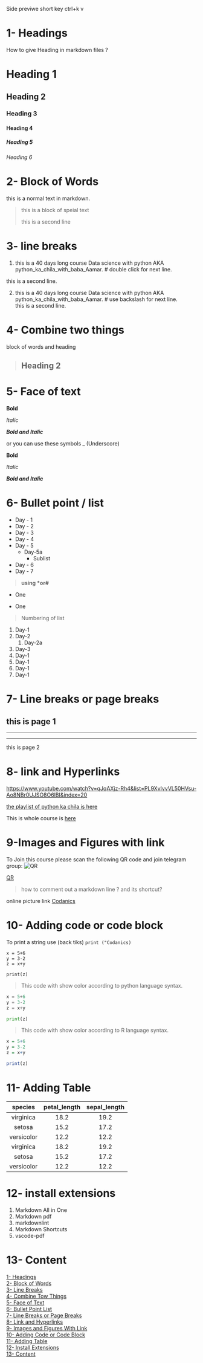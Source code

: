 
Side previwe short key ctrl+k v

# 1- Headings
How to give Heading in markdown files ?
# Heading 1
## Heading 2
### Heading 3
#### Heading 4
##### Heading 5
###### Heading 6


# 2- Block of Words
this is a normal text in markdown.

> this is a block of speial text
>
> this is a second line 

# 3- line breaks
 1. this is a 40 days long course Data science with python AKA
python_ka_chila_with_baba_Aamar. # double click for next line.

this is a second line.

2. this is a 40 days long course Data science with python AKA
python_ka_chila_with_baba_Aamar. # use backslash for next line.\
this is a second line.

 # 4- Combine two things

block of words and heading

> ## Heading 2

# 5- Face of text

**Bold**

*Italic*

***Bold and Italic***

or you can use these symbols
_ (Underscore)

__Bold__

_Italic_

___Bold and Italic___
  


# 6- Bullet point / list

- Day - 1
- Day - 2
- Day - 3
- Day - 4
- Day - 5
    - Day-5a
        - Sublist
- Day - 6
- Day - 7

> __using *or#__
* One
+ One



> Numbering of list
1. Day-1
2. Day-2
    1. Day-2a
3. Day-3
1. Day-1
1. Day-1
1. Day-1
1. Day-1

# 7- Line breaks or page breaks

this is page 1
----
___
***

this is page 2

# 8- link and Hyperlinks
<https://www.youtube.com/watch?v=qJqAXjz-Rh4&list=PL9XvIvvVL50HVsu-Ao8NBr0UJSO8O6lBI&index=20>

[the playlist of python ka chila is here](https://www.youtube.com/watch?v=qJqAXjz-Rh4&list=PL9XvIvvVL50HVsu-Ao8NBr0UJSO8O6lBI&index=20)

[Codanics]:  https://www.youtube.com/watch?v=qJqAXjz-Rh4&list=PL9XvIvvVL50HVsu-Ao8NBr0UJSO8O6lBI&index=20

This is whole course is [here][Codanics]

# 9-Images and Figures with link

To Join this course please scan the following QR code and join telegram group:
![QR](QR.jpg)

[QR](QR.jpg)

> how to comment out a markdown line ? and its shortcut?

[comment]: <> (This is a comment, it will not be included)
[comment]: <> (in  the output file unless you use it in)
[comment]: <> (a reference style link.)

[//]: <> (This is also a comment.)

online picture link
[Codanics](https://encrypted-tbn0.gstatic.com/images?q=tbn:ANd9GcSSaiYx-BKn-IhqXbsLvv3nrAb98vtWx4hdgl3tTnfURFOVNsn8bggNdwogkYFBbQ1_9mg&usqp=CAU)


# 10- Adding code or code block

To print a string use (back tiks) `print ("Codanics)`

[comment]: <> (this block of code)

```
x = 5+6
y = 3-2
z = x+y

print(z)
```
> This code with show color according to python language syntax.
```python
x = 5+6
y = 3-2
z = x+y

print(z)
```
> This code with show color according to R language syntax.
```r
x = 5+6
y = 3-2
z = x+y

print(z)
```

# 11- Adding Table
| species | petal_length | sepal_length |
| :-------: | :-------: | :-------: |
| virginica | 18.2 | 19.2 |
| setosa | 15.2 | 17.2 |
| versicolor | 12.2 | 12.2 |
| virginica | 18.2 | 19.2 |
| setosa | 15.2 | 17.2 |
| versicolor | 12.2 | 12.2 |


# 12- install extensions
1. Markdown All in One
2. Markdown pdf
3. markdownlint
4. Markdown Shortcuts
5. vscode-pdf

# 13- Content

[1- Headings](#1--headings)\
[2- Block of Words](#2--block-of-words)\
[3- Line Breaks](#3--line-breaks)\
[4- Combine Tow Things](#4--combine-two-things)\
[5- Face of Text](#5--face-of-text)\
[6- Bullet Point List](#6--bullet-point--list)\
[7- Line Breaks or Page Breaks](#7--line-breaks-or-page-breaks)\
[8- Link and Hyperlinks](#8--link-and-hyperlinks)\
[9- Images and Figures With Link](#9-images-and-figures-with-link)\
[10- Adding Code or Code Block](#10--adding-code-or-code-block)\
[11- Adding Table](#11--adding-table)\
[12- Install Extensions](#13--install-extensions)\
[13- Content](#12--content)

